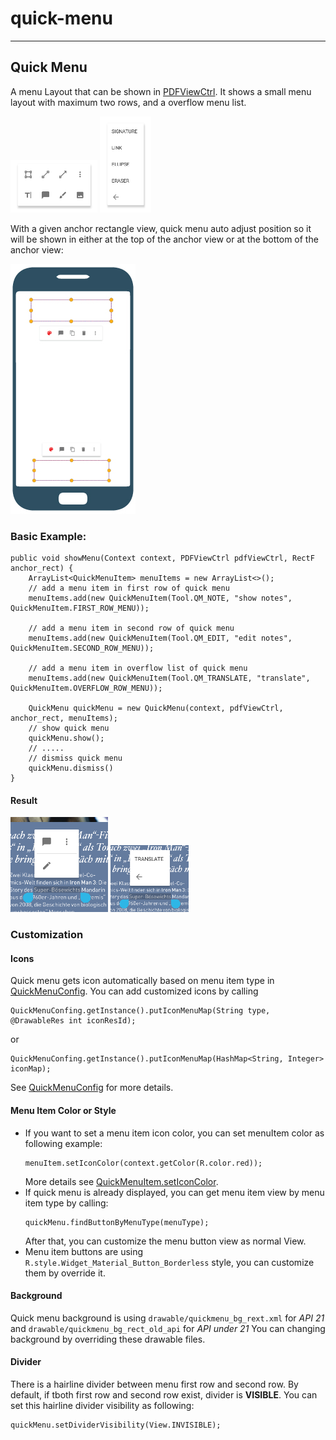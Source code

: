 # quick-menu
---

## Quick Menu

A menu Layout that can be shown in [PDFViewCtrl](../pdf-view-ctrl). It shows a small menu layout with maximum two rows, and a overflow menu list.

![quick menu main layout](./img/quick-menu-main-layout.png) ![quick menu overflow layout](./img/quick-menu-overflow-layout.png)

With a given anchor rectangle view, quick menu auto adjust position so it will be shown in either at the top of the anchor view or at the bottom of the anchor view:

![quick-menu-layout](./img/quick-menu-layout.jpg)

### Basic Example:

```
public void showMenu(Context context, PDFViewCtrl pdfViewCtrl, RectF anchor_rect) {
	ArrayList<QuickMenuItem> menuItems = new ArrayList<>();
    // add a menu item in first row of quick menu
    menuItems.add(new QuickMenuItem(Tool.QM_NOTE, "show notes", QuickMenuItem.FIRST_ROW_MENU));

    // add a menu item in second row of quick menu
    menuItems.add(new QuickMenuItem(Tool.QM_EDIT, "edit notes", QuickMenuItem.SECOND_ROW_MENU));

    // add a menu item in overflow list of quick menu
    menuItems.add(new QuickMenuItem(Tool.QM_TRANSLATE, "translate", QuickMenuItem.OVERFLOW_ROW_MENU));

    QuickMenu quickMenu = new QuickMenu(context, pdfViewCtrl, anchor_rect, menuItems);
    // show quick menu
    quickMenu.show();
    // .....
    // dismiss quick menu
    quickMenu.dismiss()
}

```
#### Result
![main layout](./img/quick-menu-example-main.png)
![overflow layout](./img/quick-menu-example-overflow.png)

### Customization

#### Icons
Quick menu gets icon automatically based on menu item type in [QuickMenuConfig](./quick-menu-config.md). You can add customized icons by calling
```
QuickMenuConfing.getInstance().putIconMenuMap(String type, @DrawableRes int iconResId);
```
or
```
QuickMenuConfing.getInstance().putIconMenuMap(HashMap<String, Integer> iconMap);
```
See  [QuickMenuConfig](./quick-menu-config.md) for more details.

#### Menu Item Color or Style
- If you want to set a menu item icon color, you can set menuItem color as following example:
	```
	menuItem.setIconColor(context.getColor(R.color.red));
	```
	More details see [QuickMenuItem.setIconColor](./quick-menu-item#setIconColor).
- If quick menu is already displayed, you can get menu item view by menu item type by calling:
	```
    quickMenu.findButtonByMenuType(menuType);
    ```
    After that, you can customize the menu button view as normal View.
- Menu item buttons are using `R.style.Widget_Material_Button_Borderless` style, you can customize them by override it. 

#### Background
Quick menu background is using `drawable/quickmenu_bg_rext.xml` for *API 21* and `drawable/quickmenu_bg_rect_old_api` for *API under 21* You can changing background by overriding these drawable files.

#### Divider
There is a hairline divider between menu first row and second row. By default, if tboth first row and second row exist, divider is **VISIBLE**. You can set this hairline divider visibility as following:
```
quickMenu.setDividerVisibility(View.INVISIBLE);
```